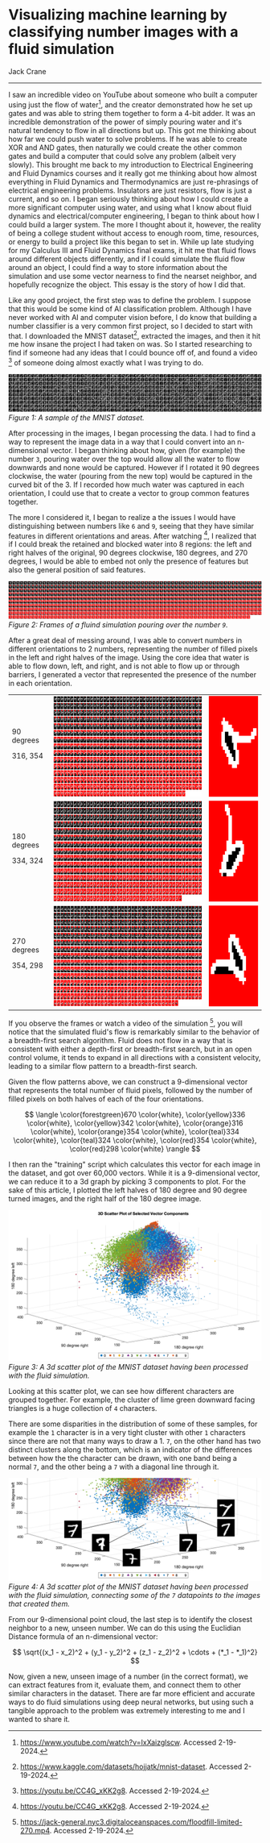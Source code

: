 # Visualizing machine learning by classifying number images with a fluid simulation

Jack Crane

---

I saw an incredible video on YouTube about someone who built a computer using just the flow of water[^1], and the creator demonstrated how he set up gates and was able to string them together to form a 4-bit adder. It was an incredible demonstration of the power of simply pouring water and it's natural tendency to flow in all directions but up. This got me thinking about how far we could push water to solve problems. If he was able to create XOR and AND gates, then naturally we could create the other common gates and build a computer that could solve any problem (albeit very slowly). This brought me back to my introduction to Electrical Engineering and Fluid Dynamics courses and it really got me thinking about how almost everything in Fluid Dynamics and Thermodynamics are just re-phrasings of electrical engineering problems. Insulators are just resistors, flow is just a current, and so on. I began seriously thinking about how I could create a more significant computer using water, and using what I know about fluid dynamics and electrical/computer engineering, I began to think about how I could build a larger system. The more I thought about it, however, the reality of being a college student without access to enough room, time, resources, or energy to build a project like this began to set in. While up late studying for my Calculus III and Fluid Dynamics final exams, it hit me that fluid flows around different objects differently, and if I could simulate the fluid flow around an object, I could find a way to store information about the simulation and use some vector nearness to find the nearset neighbor, and hopefully recognize the object. This essay is the story of how I did that.

Like any good project, the first step was to define the problem. I suppose that this would be some kind of AI classification problem. Although I have never worked with AI and computer vision before, I do know that building a number classifier is a very common first project, so I decided to start with that. I downloaded the MNIST dataset[^2], extracted the images, and then it hit me how insane the project I had taken on was. So I started researching to find if someone had any ideas that I could bounce off of, and found a video [^3] of someone doing almost exactly what I was trying to do.

![fluid number classification header](./doc/mnist-numbers.png)
*Figure 1: A sample of the MNIST dataset.*

After processing in the images, I began processing the data. I had to find a way to represent the image data in a way that I could convert into an n-dimensional vector. I began thinking about how, given (for example) the number `3`, pouring water over the top would allow all the water to flow downwards and none would be captured. However if I rotated it 90 degrees clockwise, the water (pouring from the new top) would be captured in the curved bit of the 3. If I recorded how much water was captured in each orientation, I could use that to create a vector to group common features together.

The more I considered it, I began to realize a the issues I would have distinguishing between numbers like `6` and `9`, seeing that they have similar features in different orientations and areas. After watching [^3], I realized that if I could break the retained and blocked water into 8 regions: the left and right halves of the original, 90 degrees clockwise, 180 degrees, and 270 degrees, I would be able to embed not only the presence of features but also the general position of said features.

![collage](./doc/collage.png)
*Figure 2: Frames of a fluind simulation pouring over the number `9`.*

After a great deal of messing around, I was able to convert numbers in different orientations to 2 numbers, representing the number of filled pixels in the left and right halves of the image. Using the core idea that water is able to flow down, left, and right, and is not able to flow up or through barriers, I generated a vector that represented the presence of the number in each orientation.

<table>
<tr>
<td>
90 degrees

316, 354

</td>
<td>

<img src="./doc/floodfill-limited-90.png" height='200'>

</td>
<td>

<img id="ffl90f" src="./doc/floodfill-limited-90-frame.png" height='200' width='200' style="image-rendering: pixelated; image-rendering: crisp-edges; -ms-interpolation-mode: nearest-neighbor;"/>

</td>
</tr>
<tr>
<td>
180 degrees

334, 324

</td>
<td>

<img src="./doc/floodfill-limited-180.png" height='200'>

</td>
<td>

<img id="ffl180f" src="./doc/floodfill-limited-180-frame.png" height='200' width='200' style="image-rendering: pixelated; image-rendering: crisp-edges; -ms-interpolation-mode: nearest-neighbor;"/>

</td>
</tr>
<tr>
<td>
270 degrees

354, 298

</td>
<td>

<img src="./doc/floodfill-limited-270.png" height='200'>

</td>
<td>

<img id="ffl270f" src="./doc/floodfill-limited-270-frame.png" height='200' width='200' style="image-rendering: pixelated; image-rendering: crisp-edges; -ms-interpolation-mode: nearest-neighbor;"/>

</td>
</tr>
</table>

If you observe the frames or watch a video of the simulation [^4], you will notice that the simulated fluid's flow is remarkably similar to the behavior of a breadth-first search algorithm. Fluid does not flow in a way that is consistent with either a depth-first or breadth-first search, but in an open control volume, it tends to expand in all directions with a consistent velocity, leading to a similar flow pattern to a breadth-first search.

Given the flow patterns above, we can construct a 9-dimensional vector that represents the total number of fluid pixels, followed by the number of filled pixels on both halves of each of the four orientations.

$$
\langle
\color{forestgreen}670
\color{white},
\color{yellow}336
\color{white},
\color{yellow}342
\color{white},
\color{orange}316
\color{white},
\color{orange}354
\color{white},
\color{teal}334
\color{white},
\color{teal}324
\color{white},
\color{red}354
\color{white},
\color{red}298
\color{white}
\rangle
$$

I then ran the "training" script which calculates this vector for each image in the dataset, and got over 60,000 vectors. While it is a 9-dimensional vector, we can reduce it to a 3d graph by picking 3 components to plot. For the sake of this article, I plotted the left halves of 180 degree and 90 degree turned images, and the right half of the 180 degree image.

![3d scatter plot](./doc/3d-plot.png)
*Figure 3: A 3d scatter plot of the MNIST dataset having been processed with the fluid simulation.*

Looking at this scatter plot, we can see how different characters are grouped together. For example, the cluster of lime green downward facing triangles is a huge collection of `4` characters.

There are some disparities in the distribution of some of these samples, for example the `1` character is in a very tight cluster with other `1` characters since there are not that many ways to draw a 1. `7`, on the other hand has two distinct clusters along the bottom, which is an indicator of the differences between how the the character can be drawn, with one band being a normal `7`, and the other being a `7` with a diagonal line through it.

![3d scatter plot with 7s highlighted](./doc/3d-plot-highlighted-7.png)
*Figure 4: A 3d scatter plot of the MNIST dataset having been processed with the fluid simulation, connecting some of the `7` datapoints to the images that created them.*

From our 9-dimensional point cloud, the last step is to identify the closest neighbor to a new, unseen number. We can do this using the Euclidian Distance formula of an n-dimensional vector:

$$
\sqrt{(x_1 - x_2)^2 + (y_1 - y_2)^2 + (z_1 - z_2)^2 + \cdots + (*_1 - *_1)^2}
$$

Now, given a new, unseen image of a number (in the correct format), we can extract features from it, evaluate them, and connect them to other similar characters in the dataset. There are far more efficient and accurate ways to do fluid simulations using deep neural networks, but using such a tangible approach to the problem was extremely interesting to me and I wanted to share it.

[^1]: https://www.youtube.com/watch?v=IxXaizglscw. Accessed 2-19-2024.
[^2]: https://www.kaggle.com/datasets/hojjatk/mnist-dataset. Accessed 2-19-2024.
[^3]: https://youtu.be/CC4G_xKK2g8. Accessed 2-19-2024.
[^4]: https://jack-general.nyc3.digitaloceanspaces.com/floodfill-limited-270.mp4. Accessed 2-19-2024.